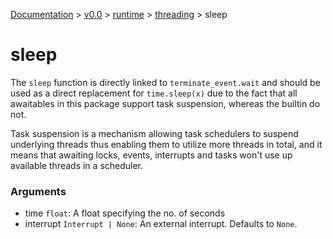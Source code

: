 [Documentation](/docs/documentation.md) >
 [v0.0](/docs/0.0/version.md) >
  [runtime](/docs/0.0/runtime/module.md) >
   [threading](/docs/0.0/runtime/threading/module.md) >
    sleep

# sleep

The `sleep` function is directly linked to `terminate_event.wait` and should be used as a direct replacement for `time.sleep(x)` due to the fact that all awaitables in this package support task suspension, whereas the builtin do not.

Task suspension is a mechanism allowing task schedulers to suspend underlying threads thus enabling them to utilize more threads in total, and it means that awaiting locks, events, interrupts and tasks won't use up available threads in a scheduler.

### Arguments

- time `float`: A float specifying the no. of seconds
- interrupt `Interrupt | None`: An external interrupt. Defaults to `None`.